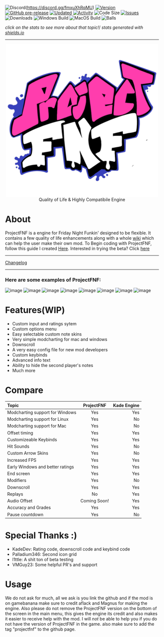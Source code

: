 
![Discord](https://img.shields.io/discord/826580018346852372?color=7289da&icon=discord&label=Discord&logoColor=%234e5d94&style=for-the-badge&icon=disc)(https://discord.gg/fmxuXhRqMU) 
[![Version](https://img.shields.io/github/v/release/aflacc/ProjectFNF?label=Release&style=for-the-badge)](https://github.com/aflacc/ProjectFNF/releases) 
[![GitHub pre-release](https://img.shields.io/github/release-pre/aflacc/ProjectFNF?label=beta&style=for-the-badge)](https://github.com/aflacc/ProjectFNF/releases/latest)
[![Updated](https://img.shields.io/github/last-commit/aflacc/ProjectFNF?label=Updated&style=for-the-badge)](https://github.com/aflacc/ProjectFNF/commits/master) 
[![Activity](https://img.shields.io/github/commit-activity/w/aflacc/ProjectFNF?label=Activity&style=for-the-badge)](https://github.com/aflacc/ProjectFNF/commits/master)
![Code Size](https://img.shields.io/github/languages/code-size/aflacc/ProjectFNF?style=plastic)
[![Issues](https://img.shields.io/github/issues/aflacc/ProjectFNF?style=for-the-badge)](https://github.com/aflacc/ProjectFNF/issues) 
![Downloads](https://img.shields.io/github/downloads/aflacc/ProjectFNF/total?style=for-the-badge)
![Windows Build](https://img.shields.io/github/workflow/status/aflacc/ProjectFNF/BuildWin/master?label=Windows%20Build&style=for-the-badge)
![MacOS Build](https://img.shields.io/github/workflow/status/aflacc/ProjectFNF/BuildMac/master?label=MacOS%20Build&style=for-the-badge)
![Balls](https://img.shields.io/badge/Balls-In%20Your%20Jaws-green?style=for-the-badge)

*click on the stats to see more about that topic!*/
*stats generated with [shields.io](http://shields.io/)*

***
<div align="center"> <img src="https://github.com/aflacc/ProjectFNF/blob/master/art/projectfnf.png?raw=true" height=500 width=500 align="center"></div>
<div align="center">Quality of Life & Highly Compatibile Engine</div>

# About
ProjectFNF is a engine for Friday Night Funkin' designed to be flexible. It contains a few quality of life enhancements along with a whole [wiki](https://github.com/aflacc/ProjectFNF/wiki) which can help the user make their own mod. To Begin coding with ProjectFNF, follow this guide I created [Here](https://github.com/aflacc/ProjectFNF/wiki/Setup-Workspace). Interested in trying the beta? Click [here](https://github.com/aflacc/ProjectFNF/blob/master/beta.md)
***

[Changelog](https://github.com/aflacc/ProjectFNF/releases)
***


### Here are some examples of ProjectFNF:
![image](https://github.com/aflacc/ProjectFNF/blob/master/art/screenshots/2021-06-18%2019.21.45.gif)
![image](https://github.com/aflacc/ProjectFNF/blob/master/art/screenshots/QUAVER.png)
![image](https://github.com/aflacc/ProjectFNF/blob/master/art/screenshots/storymenu.png)
![image](https://github.com/aflacc/ProjectFNF/blob/master/art/screenshots/mother.png)
![image](https://github.com/aflacc/ProjectFNF/blob/master/art/screenshots/options.png)
![image](https://github.com/aflacc/ProjectFNF/blob/master/art/screenshots/SPOOKY.png)
![image](https://github.com/aflacc/ProjectFNF/blob/master/art/screenshots/dadnotes1.png)
![image](https://github.com/aflacc/ProjectFNF/blob/master/art/screenshots/pixel.png)

# Features(WIP)
- Custom input and ratings sytem
- Custom options menu
- Easy selectable custom note skins
- Very simple modcharting for mac and windows
- Downscroll
- A very easy config file for new mod developers
- Custom keybinds
- Advanced info text
- Ability to hide the second player's notes
- Much more

# Compare
| Topic | ProjectFNF | Kade Engine |  
| :------------- | :----------: | -----------: |
| Modcharting support for Windows | Yes  |  Yes | 
| Modcharting support for Linux | Yes | No |
| Modcharting support for Mac  | Yes | No |
| Offset timing | Yes | Yes |
| Customizeable Keybinds | Yes |  Yes |
| Hit Sounds | Yes | No |
| Custom Arrow Skins | Yes | No |
| Increased FPS | Yes | Yes |
| Early Windows and better ratings | Yes | Yes |
| End screen | Yes | Yes |
| Modifiers | Yes | No |
| Downscroll | Yes | Yes |
| Replays | No | Yes |
| Audio Offset | Coming Soon! | Yes |
| Accuracy and Grades | Yes | Yes |
| Pause countdown | Yes | No |

# Special Thanks :)
- KadeDev: Rating code, downscroll code and keybind code
- Palladium346: Second icon grid
- l1ttle: A shit ton of beta testing
- VMGuy23: Some helpful PR's and support


# Usage
We do not ask for much, all we ask is you link the github and if the mod is on gamebanana make sure to credit aflack and Magnus for making the engine. Also please do not remove the ProjectFNF version on the bottom of the screen in the main menu, this gives the engine its credit and also makes it easier to receive help with the mod. I will *not* be able to help you if you do not have the version of ProjectFNF in the game. also make sure to add the tag "projectfnf" to the github page.
